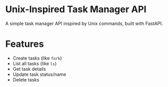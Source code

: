 # Unix-Inspired Task Manager API

A simple task manager API inspired by Unix commands, built with FastAPI.

# Features

- Create tasks (like `fork`)
- List all tasks (like `ls`)
- Get task details
- Update task status/name
- Delete tasks